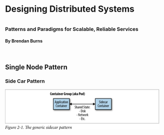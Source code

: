 <h1>Designing Distributed Systems<h1>
<h3>Patterns and Paradigms for Scalable, Reliable Services</h3>
<h4>By Brendan Burns</h4><br>
<h2>Single Node Pattern</h2>

<h3>Side Car Pattern</h3>


 ![genric sidecar](singleNodePatterns/sideCar/generic-sidecar.png)